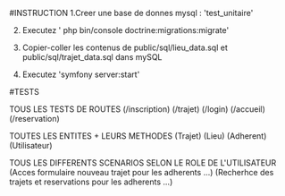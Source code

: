 #INSTRUCTION
1.Creer une base de donnes mysql : 'test_unitaire'

2. Executez ' php bin/console doctrine:migrations:migrate'

3. Copier-coller les contenus de public/sql/lieu_data.sql et public/sql/trajet_data.sql dans mySQL

4. Executez 'symfony server:start'

#TESTS

 TOUS LES TESTS DE ROUTES
    (/inscription)
    (/trajet)
    (/login)
    (/accueil)
    (/reservation)

 TOUTES LES ENTITES + LEURS METHODES
    (Trajet)
    (Lieu)
    (Adherent)
    (Utilisateur)

  TOUS LES DIFFERENTS SCENARIOS SELON LE ROLE DE L'UTILISATEUR
    (Acces formulaire nouveau trajet pour les adherents ...)
    (Recherhce des trajets et reservations pour les adherents ...)
